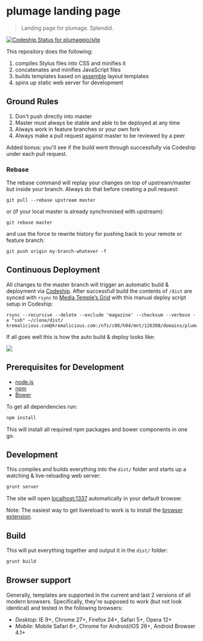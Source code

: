 # plumage landing page

> Landing page for plumage. Splendid.

[ ![Codeship Status for plumageio/site](https://codeship.com/projects/edd5e270-b189-0132-1c49-3edef27c5b65/status?branch=master)](https://codeship.com/projects/69877)

This repository does the following:

1. compiles Stylus files into CSS and minifies it
2. concatenates and minifies JavaScript files
3. builds templates based on [assemble](http://assemble.io) layout templates
4. spins up static web server for development

## Ground Rules

1. Don't push directly into master
2. Master must always be stable and able to be deployed at any time
3. Always work in feature branches or your own fork
4. Always make a pull request against master to be reviewed by a peer

Added bonus: you'll see if the build went through successfully via Codeship under each pull request.

### Rebase

The rebase command will replay your changes on top of upstream/master but inside your branch. Always do that before creating a pull request:

```
git pull --rebase upstream master
```

or (if your local master is already synchronised with upstream):

```
git rebase master
```

and use the force to rewrite history for pushing back to your remote or feature branch:

```
git push origin my-branch-whatever -f
```

## Continuous Deployment

All changes to the master branch will trigger an automatic build & deployment via [Codeship](https://codeship.com/). After successfull build the contents of `/dist` are synced with `rsync` to [Media Temple’s Grid](http://mediatemple.net/webhosting/shared/) with this manual deploy script setup in Codeship:

```
rsync --recursive --delete --exclude 'magazine' --checksum --verbose -e "ssh" ~/clone/dist/ kremalicious.com@kremalicious.com:/nfs/c08/h04/mnt/126308/domains/plumage.io/html/
```

If all goes well this is how the auto build & deploy looks like:

![](http://media.tumblr.com/d2cea9bff3b4dcb11d7bc3c9c3a11829/tumblr_inline_njhdq1yXtK1raprkq.gif)


## Prerequisites for Development

- [node.js](http://nodejs.org/)
- [npm](https://npmjs.org/)
- [Bower](http://bower.io/)


To get all dependencies run:
```bash
npm install
```

This will install all required npm packages and bower components in one go.


## Development

This compiles and builds everything into the `dist/` folder and starts up a watching & live-reloading web server:

```bash
grunt server
```

The site will open [localhost:1337](http://localhost:1337) automatically in your default browser.

Note: The easiest way to get livereload to work is to install the [browser extension](http://feedback.livereload.com/knowledgebase/articles/86242-how-do-i-install-and-use-the-browser-extensions-).


## Build

This will put everything together and output it in the `dist/` folder:

```bash
grunt build
```


## Browser support

Generally, templates are supported in the current and last 2 versions of all modern browsers. Specifically, they're supposed to work (but not look identical) and tested in the following browsers:

- *Desktop*: IE 9+, Chrome 27+, Firefox 24+, Safari 5+, Opera 12+
- *Mobile*: Mobile Safari 6+, Chrome for Android/iOS 26+, Android Browser 4.1+
